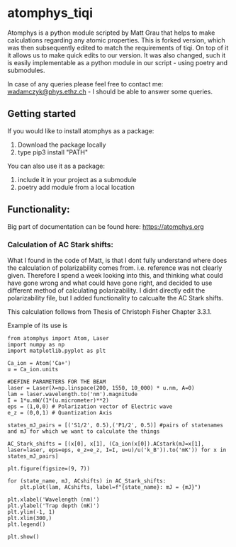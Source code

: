 # atomphys_tiqi

Atomphys is a python module scripted by Matt Grau that helps to make calculations regarding any atomic properties. This is forked version, which was then subsequently edited to match the requirements of tiqi. On top of it it allows us to make quick edits to our version. It was also changed, such it is easily implementable as a python module in our script - using poetry and submodules.

In case of any queries please feel free to contact me: wadamczyk@phys.ethz.ch - I should be able to answer some queries.

## Getting started

If you would like to install atomphys as a package:
1) Download the package locally
2) type pip3 install "PATH"

You can also use it as a package:
1) include it in your project as a submodule
2) poetry add module from a local location


## Functionality: 

Big part of documentation can be found here: https://atomphys.org

### Calculation of AC Stark shifts:

What I found in the code of Matt, is that I dont fully understand where does the calculation of polarizability comes from. i.e. reference was not clearly given. Therefore I spend a week looking into this, and thinking what could have gone wrong and what could have gone right, and decided to use different method of calculating polarizability. I didnt directly edit the polarizability file, but I added functionality to calcualte the AC Stark shifts.

This calculation follows from Thesis of Christoph Fisher Chapter 3.3.1.

Example of its use is 

```
from atomphys import Atom, Laser
import numpy as np
import matplotlib.pyplot as plt

Ca_ion = Atom('Ca+')
u = Ca_ion.units

#DEFINE PARAMETERS FOR THE BEAM
laser = Laser(λ=np.linspace(200, 1550, 10_000) * u.nm, A=0)
lam = laser.wavelength.to('nm').magnitude
I = 1*u.mW/(1*(u.micrometer)**2)
eps = (1,0,0) # Polarization vector of Electric wave
e_z = (0,0,1) # Quantization Axis

states_mJ_pairs = [('S1/2', 0.5),('P1/2', 0.5)] #pairs of statenames and mJ for which we want to calculate the things

AC_Stark_shifts = [(x[0], x[1], (Ca_ion(x[0]).ACstark(mJ=x[1], laser=laser, eps=eps, e_z=e_z, I=I, u=u)/u('k_B')).to('mK')) for x in states_mJ_pairs]

plt.figure(figsize=(9, 7))

for (state_name, mJ, ACshifts) in AC_Stark_shifts:
    plt.plot(lam, ACshifts, label=f"{state_name}: mJ = {mJ}")

plt.xlabel('Wavelength (nm)')
plt.ylabel('Trap depth (mK)')
plt.ylim(-1, 1)
plt.xlim(300,)
plt.legend()

plt.show()
```


